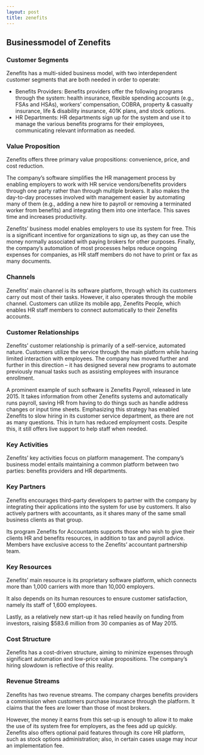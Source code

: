```yaml
---
layout: post
title: zenefits
---
```


Businessmodel of Zenefits
--------------------------

### Customer Segments

Zenefits has a multi-sided business model, with two interdependent customer segments that are both needed in order to operate:

 * Benefits Providers: Benefits providers offer the following programs through the system: health insurance, flexible spending accounts (e.g., FSAs and HSAs), workers’ compensation, COBRA, property & casualty insurance, life & disability insurance, 401K plans, and stock options.
* HR Departments: HR departments sign up for the system and use it to manage the various benefits programs for their employees, communicating relevant information as needed.
 ### Value Proposition

Zenefits offers three primary value propositions: convenience, price, and cost reduction.

The company’s software simplifies the HR management process by enabling employers to work with HR service vendors/benefits providers through one party rather than through multiple brokers. It also makes the day-to-day processes involved with management easier by automating many of them (e.g., adding a new hire to payroll or removing a terminated worker from benefits) and integrating them into one interface. This saves time and increases productivity.

Zenefits’ business model enables employers to use its system for free. This is a significant incentive for organizations to sign up, as they can use the money normally associated with paying brokers for other purposes. Finally, the company’s automation of most processes helps reduce ongoing expenses for companies, as HR staff members do not have to print or fax as many documents.

### Channels

Zenefits’ main channel is its software platform, through which its customers carry out most of their tasks. However, it also operates through the mobile channel. Customers can utilize its mobile app, Zenefits People, which enables HR staff members to connect automatically to their Zenefits accounts.

### Customer Relationships

Zenefits’ customer relationship is primarily of a self-service, automated nature. Customers utilize the service through the main platform while having limited interaction with employees. The company has moved further and further in this direction – it has designed several new programs to automate previously manual tasks such as assisting employees with insurance enrollment.

A prominent example of such software is Zenefits Payroll, released in late 2015. It takes information from other Zenefits systems and automatically runs payroll, saving HR from having to do things such as handle address changes or input time sheets. Emphasizing this strategy has enabled Zenefits to slow hiring in its customer service department, as there are not as many questions. This in turn has reduced employment costs. Despite this, it still offers live support to help staff when needed.

### Key Activities

Zenefits’ key activities focus on platform management. The company’s business model entails maintaining a common platform between two parties: benefits providers and HR departments.

### Key Partners

Zenefits encourages third-party developers to partner with the company by integrating their applications into the system for use by customers. It also actively partners with accountants, as it shares many of the same small business clients as that group.

Its program Zenefits for Accountants supports those who wish to give their clients HR and benefits resources, in addition to tax and payroll advice. Members have exclusive access to the Zenefits’ accountant partnership team.

### Key Resources

Zenefits’ main resource is its proprietary software platform, which connects more than 1,000 carriers with more than 10,000 employers.

It also depends on its human resources to ensure customer satisfaction, namely its staff of 1,600 employees.

Lastly, as a relatively new start-up it has relied heavily on funding from investors, raising $583.6 million from 30 companies as of May 2015.

### Cost Structure

Zenefits has a cost-driven structure, aiming to minimize expenses through significant automation and low-price value propositions. The company’s hiring slowdown is reflective of this reality.

### Revenue Streams

Zenefits has two revenue streams. The company charges benefits providers a commission when customers purchase insurance through the platform. It claims that the fees are lower than those of most brokers.

However, the money it earns from this set-up is enough to allow it to make the use of its system free for employers, as the fees add up quickly. Zenefits also offers optional paid features through its core HR platform, such as stock options administration; also, in certain cases usage may incur an implementation fee.
